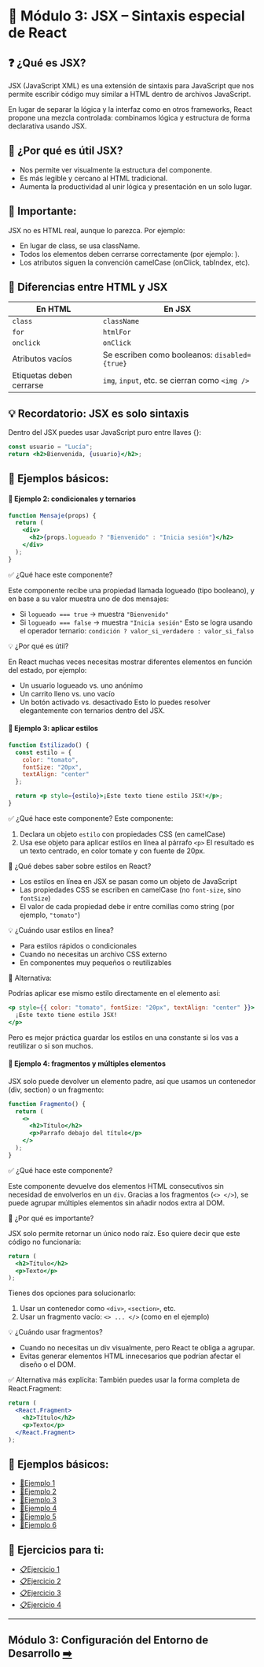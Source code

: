# 📘 Módulo 3: JSX – Sintaxis especial de React

## ❓ ¿Qué es JSX?

JSX (JavaScript XML) es una extensión de sintaxis para JavaScript que nos permite escribir código muy similar a HTML dentro de archivos JavaScript.

En lugar de separar la lógica y la interfaz como en otros frameworks, React propone una mezcla controlada: combinamos lógica y estructura de forma declarativa usando JSX.

## 🔎 ¿Por qué es útil JSX?

- Nos permite ver visualmente la estructura del componente.
- Es más legible y cercano al HTML tradicional.
- Aumenta la productividad al unir lógica y presentación en un solo lugar.

## 🚨 Importante:

JSX no es HTML real, aunque lo parezca. Por ejemplo:

* En lugar de class, se usa className.
* Todos los elementos deben cerrarse correctamente (por ejemplo: ![]()).
* Los atributos siguen la convención camelCase (onClick, tabIndex, etc).

## 📌 Diferencias entre HTML y JSX

| En HTML        | En JSX                             |
|---------------|------------------------------------|
| ```class```     | ```className```       |
| ```for```    | ```htmlFor``` |
| ```onclick```    | ```onClick```      |
| Atributos vacíos | Se escriben como booleanos: ```disabled={true}``` |
| Etiquetas deben cerrarse | ```img```, ```input```, etc. se cierran como ```<img />``` |

## 💡 Recordatorio: JSX es solo sintaxis

Dentro del JSX puedes usar JavaScript puro entre llaves {}:

```jsx
const usuario = "Lucía";
return <h2>Bienvenida, {usuario}</h2>;
```

## 🧪 Ejemplos básicos:

#### 📄 Ejemplo 2: condicionales y ternarios

```jsx
function Mensaje(props) {
  return (
    <div>
      <h2>{props.logueado ? "Bienvenido" : "Inicia sesión"}</h2>
    </div>
  );
}
```

✅ ¿Qué hace este componente?

Este componente recibe una propiedad llamada logueado (tipo booleano), y en base a su valor muestra uno de dos mensajes:
* Si ```logueado === true``` → muestra ```"Bienvenido"```
* Si ```logueado === false``` → muestra ```"Inicia sesión"```
Esto se logra usando el operador ternario:
```condición ? valor_si_verdadero : valor_si_falso```

💡 ¿Por qué es útil?

En React muchas veces necesitas mostrar diferentes elementos en función del estado, por ejemplo:
* Un usuario logueado vs. uno anónimo
* Un carrito lleno vs. uno vacío
* Un botón activado vs. desactivado
Esto lo puedes resolver elegantemente con ternarios dentro del JSX.

#### 📄 Ejemplo 3: aplicar estilos

```jsx
function Estilizado() {
  const estilo = {
    color: "tomato",
    fontSize: "20px",
    textAlign: "center"
  };

  return <p style={estilo}>¡Este texto tiene estilo JSX!</p>;
}
```
✅ ¿Qué hace este componente?
Este componente:
 1. Declara un objeto ```estilo``` con propiedades CSS (en camelCase)
 2. Usa ese objeto para aplicar estilos en línea al párrafo ```<p>```
El resultado es un texto centrado, en color tomate y con fuente de 20px.

🧠 ¿Qué debes saber sobre estilos en React?
* Los estilos en línea en JSX se pasan como un objeto de JavaScript
* Las propiedades CSS se escriben en camelCase (no ```font-size```, sino ```fontSize```)
* El valor de cada propiedad debe ir entre comillas como string (por ejemplo, ```"tomato"```)

💡 ¿Cuándo usar estilos en línea?
* Para estilos rápidos o condicionales
* Cuando no necesitas un archivo CSS externo
* En componentes muy pequeños o reutilizables

 🧪 Alternativa:
 
Podrías aplicar ese mismo estilo directamente en el elemento así:

```jsx
<p style={{ color: "tomato", fontSize: "20px", textAlign: "center" }}>
  ¡Este texto tiene estilo JSX!
</p>
```
Pero es mejor práctica guardar los estilos en una constante si los vas a reutilizar o si son muchos. 

#### 📄 Ejemplo 4: fragmentos y múltiples elementos

JSX solo puede devolver un elemento padre, así que usamos un contenedor (div, section) o un fragmento:

```jsx
function Fragmento() {
  return (
    <>
      <h2>Título</h2>
      <p>Parrafo debajo del título</p>
    </>
  );
}
```

✅ ¿Qué hace este componente?

Este componente devuelve dos elementos HTML consecutivos sin necesidad de envolverlos en un ```div```.
Gracias a los fragmentos (```<> </>```), se puede agrupar múltiples elementos sin añadir nodos extra al DOM.

🧠 ¿Por qué es importante?

JSX solo permite retornar un único nodo raíz.
Eso quiere decir que este código no funcionaría:

```jsx
return (
  <h2>Título</h2>
  <p>Texto</p>
);
```

Tienes dos opciones para solucionarlo:
1. Usar un contenedor como ```<div>```, ```<section>```, etc.
2. Usar un fragmento vacío: ```<> ... </>``` (como en el ejemplo)

💡 ¿Cuándo usar fragmentos?

* Cuando no necesitas un div visualmente, pero React te obliga a agrupar.
* Evitas generar elementos HTML innecesarios que podrían afectar el diseño o el DOM.

✅ Alternativa más explícita:
También puedes usar la forma completa de React.Fragment:

```jsx
return (
  <React.Fragment>
    <h2>Título</h2>
    <p>Texto</p>
  </React.Fragment>
);
```

## 🧪 Ejemplos básicos:

* [📝Ejemplo 1](./Ejemplos/Ejemplo_1.md)
* [📝Ejemplo 2](./Ejemplos/Ejemplo_2.md)
* [📝Ejemplo 3](./Ejemplos/Ejemplo_3.md)
* [📝Ejemplo 4](./Ejemplos/Ejemplo_4.md)
* [📝Ejemplo 5](./Ejemplos/Ejemplo_5.md)
* [📝Ejemplo 6](./Ejemplos/Ejemplo_6.md)

## 🎯 Ejercicios para ti:

* [📋Ejercicio 1](./Ejercicios/Ejercicio_1.md)
* [📋Ejercicio 2](./Ejercicios/Ejercicio_2.md)
* [📋Ejercicio 3](./Ejercicios/Ejercicio_3.md)
* [📋Ejercicio 4](./Ejercicios/Ejercicio_4.md)

---

## Módulo 3: Configuración del Entorno de Desarrollo [➡️](../Modulo_3:_JSX_Sintaxis_especial_de_React/Modulo_3.md)
